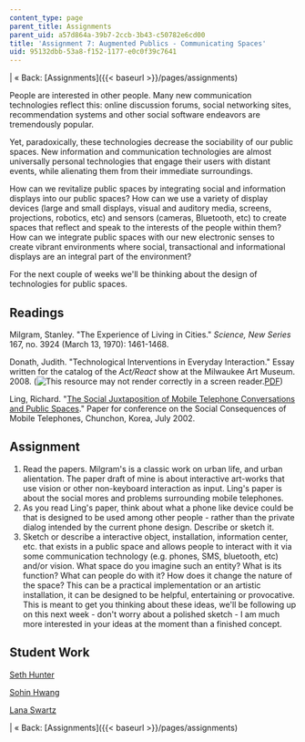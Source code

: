 ```yaml
---
content_type: page
parent_title: Assignments
parent_uid: a57d864a-39b7-2ccb-3b43-c50782e6cd00
title: 'Assignment 7: Augmented Publics - Communicating Spaces'
uid: 95132dbb-53a8-f152-1177-e0c0f39c7641
---
```


| « Back: [Assignments]({{< baseurl >}}/pages/assignments) 

People are interested in other people. Many new communication technologies reflect this: online discussion forums, social networking sites, recommendation systems and other social software endeavors are tremendously popular.

Yet, paradoxically, these technologies decrease the sociability of our public spaces. New information and communication technologies are almost universally personal technologies that engage their users with distant events, while alienating them from their immediate surroundings.

How can we revitalize public spaces by integrating social and information displays into our public spaces? How can we use a variety of display devices (large and small displays, visual and auditory media, screens, projections, robotics, etc) and sensors (cameras, Bluetooth, etc) to create spaces that reflect and speak to the interests of the people within them? How can we integrate public spaces with our new electronic senses to create vibrant environments where social, transactional and informational displays are an integral part of the environment?

For the next couple of weeks we'll be thinking about the design of technologies for public spaces.

Readings
--------

Milgram, Stanley. "The Experience of Living in Cities." _Science, New Series_ 167, no. 3924 (March 13, 1970): 1461-1468.

Donath, Judith. "Technological Interventions in Everyday Interaction." Essay written for the catalog of the _Act/React_ show at the Milwaukee Art Museum. 2008. (![This resource may not render correctly in a screen reader.](/images/inacessible.gif)[PDF](http://smg.media.mit.edu/papers/Donath/EverydayInteractions.finaldraft.pdf))

Ling, Richard. "[The Social Juxtaposition of Mobile Telephone Conversations and Public Spaces](http://www.academia.edu/1048257/The_social_juxtaposition_of_mobile_telephone_conversations_and_public_spaces)." Paper for conference on the Social Consequences of Mobile Telephones, Chunchon, Korea, July 2002.

Assignment
----------

1.  Read the papers. Milgram's is a classic work on urban life, and urban alientation. The paper draft of mine is about interactive art-works that use vision or other non-keyboard interaction as input. Ling's paper is about the social mores and problems surrounding mobile telephones.
2.  As you read Ling's paper, think about what a phone like device could be that is designed to be used among other people - rather than the private dialog intended by the current phone design. Describe or sketch it.
3.  Sketch or describe a interactive object, installation, information center, etc. that exists in a public space and allows people to interact with it via some communication technology (e.g. phones, SMS, bluetooth, etc) and/or vision. What space do you imagine such an entity? What is its function? What can people do with it? How does it change the nature of the space? This can be a practical implementation or an artistic installation, it can be designed to be helpful, entertaining or provocative. This is meant to get you thinking about these ideas, we'll be following up on this next week - don't worry about a polished sketch - I am much more interested in your ideas at the moment than a finished concept.

Student Work
------------

[Seth Hunter](http://designingsociablemedia.blogspot.com/2008/04/augmented-interaction-communication.html)

[Sohin Hwang](http://dsm2008.blogspot.com/2008/04/assignment-augmented-interaction-part-1.html)

[Lana Swartz](http://designingsociablemedia08.blogspot.com/2008/04/augmented-interaction-1-cities-art-and.html)

| « Back: [Assignments]({{< baseurl >}}/pages/assignments)